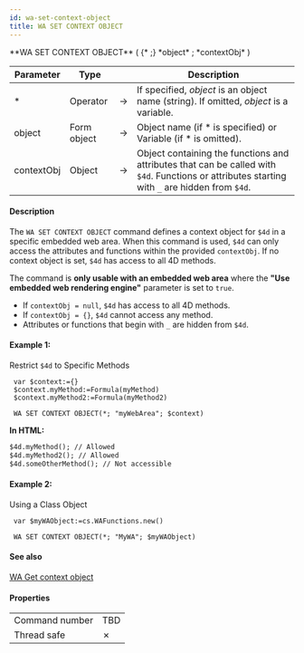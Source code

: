 ```yaml
---
id: wa-set-context-object
title: WA SET CONTEXT OBJECT
---
```



<!--REF #_command_.WA SET CONTEXT OBJECT.Syntax-->**WA SET CONTEXT OBJECT** ( {* ;} *object* ; *contextObj* )<!-- END REF-->
<!--REF #_command_.WA SET CONTEXT OBJECT.Params-->
| Parameter | Type |  | Description |
| --- | --- | --- | --- |
| * | Operator | &#8594;  | If specified, *object* is an object name (string). If omitted, *object* is a variable. |
| object | Form object | &#8594;  | Object name (if * is specified) or Variable (if * is omitted). |
| contextObj | Object | &#8594;  | Object containing the functions and attributes that can be called with `$4d`. Functions or attributes starting with `_` are hidden from `$4d`. |

<!-- END REF-->

#### Description 

The `WA SET CONTEXT OBJECT` command <!--REF #_command_.WA SET CONTEXT OBJECT.Summary--> defines a context object for `$4d` in a specific embedded web area. When this command is used, `$4d` can only access the attributes and functions within the provided `contextObj`. If no context object is set, `$4d` has access to all 4D methods.<!-- END REF-->

The command is **only usable with an embedded web area** where the **"Use embedded web rendering engine"** parameter is set to `true`.

- If `contextObj = null`, `$4d` has access to all 4D methods.
- If `contextObj = {}`, `$4d` cannot access any method.
- Attributes or functions that begin with `_` are hidden from `$4d`.

#### Example 1: 

Restrict `$4d` to Specific Methods

```4d
 var $context:={}
 $context.myMethod:=Formula(myMethod)
 $context.myMethod2:=Formula(myMethod2)

 WA SET CONTEXT OBJECT(*; "myWebArea"; $context)
```

**In HTML:**
```html
$4d.myMethod(); // Allowed
$4d.myMethod2(); // Allowed
$4d.someOtherMethod(); // Not accessible
```

#### Example 2: 

Using a Class Object

```4d
 var $myWAObject:=cs.WAFunctions.new()

 WA SET CONTEXT OBJECT(*; "MyWA"; $myWAObject)
```

#### See also 

[WA Get context object](wa-get-context-object.md)

#### Properties

|  |  |
| --- | --- |
| Command number | TBD |
| Thread safe | &cross; |
